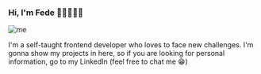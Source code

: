 ### Hi, I'm Fede 👋🏻👨🏼‍💻

![me](https://user-images.githubusercontent.com/86263343/213335553-09650828-d313-46fb-85ae-af7f6e6b5a1a.png)

I'm a self-taught frontend developer who loves to face new challenges.
I'm gonna show my projects in here, so if you are looking for personal information, go to my LinkedIn (feel free to chat me 😁)
